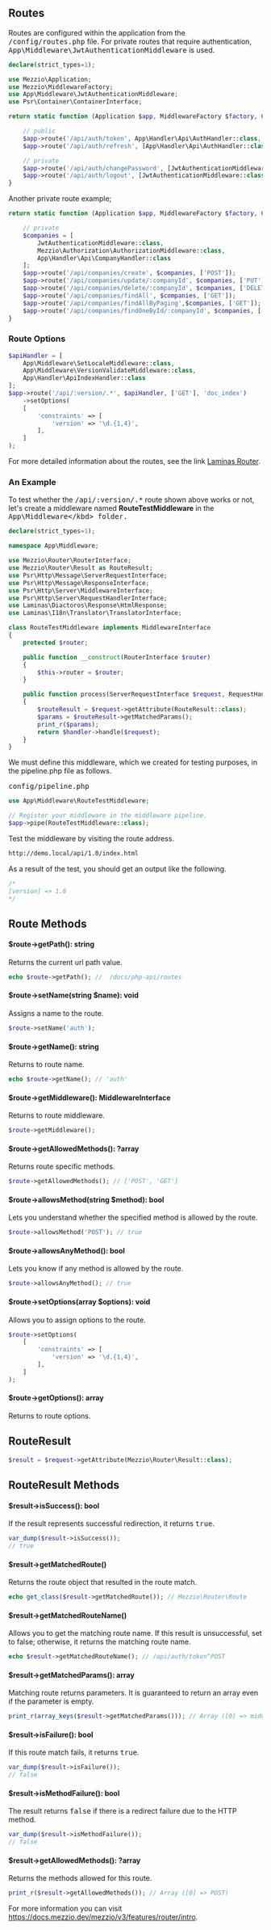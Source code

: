 
## Routes

Routes are configured within the application from the <kbd>/config/routes.php</kbd> file. For private routes that require authentication, <kbd>App\Middleware\JwtAuthenticationMiddleware</kbd> is used.

```php
declare(strict_types=1);

use Mezzio\Application;
use Mezzio\MiddlewareFactory;
use App\Middleware\JwtAuthenticationMiddleware;
use Psr\Container\ContainerInterface;

return static function (Application $app, MiddlewareFactory $factory, ContainerInterface $container) : void {

	// public
	$app->route('/api/auth/token', App\Handler\Api\AuthHandler::class, ['POST']);
	$app->route('/api/auth/refresh', [App\Handler\Api\AuthHandler::class], ['POST']);

	// private
	$app->route('/api/auth/changePassword', [JwtAuthenticationMiddleware::class, App\Handler\Api\AuthHandler::class], ['PUT']);
	$app->route('/api/auth/logout', [JwtAuthenticationMiddleware::class, App\Handler\Api\AuthHandler::class], ['GET']);
}
```

Another private route example;

```php
return static function (Application $app, MiddlewareFactory $factory, ContainerInterface $container) : void {

	// private
    $companies = [
        JwtAuthenticationMiddleware::class,
        Mezzio\Authorization\AuthorizationMiddleware::class,
        App\Handler\Api\CompanyHandler::class
    ];
    $app->route('/api/companies/create', $companies, ['POST']);
    $app->route('/api/companies/update/:companyId', $companies, ['PUT']);
    $app->route('/api/companies/delete/:companyId', $companies, ['DELETE']);
    $app->route('/api/companies/findAll', $companies, ['GET']);
    $app->route('/api/companies/findAllByPaging',$companies, ['GET']);
    $app->route('/api/companies/findOneById/:companyId', $companies, ['GET']);
}
```

### Route Options

```php
$apiHandler = [
    App\Middleware\SetLocaleMiddleware::class,
    App\Middleware\VersionValidateMiddleware::class,
    App\Handler\ApiIndexHandler::class
];
$app->route('/api/:version/.*', $apiHandler, ['GET'], 'doc_index')
    ->setOptions(
    [
        'constraints' => [
            'version' => '\d.{1,4}',
        ],
    ]
);
```

For more detailed information about the routes, see the link <a href="https://docs.laminas.dev/laminas-router/routing/#http-routing-examples" target="_blank">Laminas Router</a>.

### An Example

To test whether the <kbd>/api/:version/.\*</kbd> route shown above works or not, let's create a middleware named <b>RouteTestMiddleware</b> in the <kbd>App\Middleware\</kbd> folder.

```php
declare(strict_types=1);

namespace App\Middleware;

use Mezzio\Router\RouterInterface;
use Mezzio\Router\Result as RouteResult;
use Psr\Http\Message\ServerRequestInterface;
use Psr\Http\Message\ResponseInterface;
use Psr\Http\Server\MiddlewareInterface;
use Psr\Http\Server\RequestHandlerInterface;
use Laminas\Diactoros\Response\HtmlResponse;
use Laminas\I18n\Translator\TranslatorInterface;

class RouteTestMiddleware implements MiddlewareInterface
{
    protected $router;

    public function __construct(RouterInterface $router)
    {
        $this->router = $router;
    }

    public function process(ServerRequestInterface $request, RequestHandlerInterface $handler) : ResponseInterface
    {
        $routeResult = $request->getAttribute(RouteResult::class);
        $params = $routeResult->getMatchedParams();
        print_r($params);
        return $handler->handle($request);
    }
}
```

We must define this middleware, which we created for testing purposes, in the pipeline.php file as follows.

<kbd>config/pipeline.php</kbd>

```php
use App\Middleware\RouteTestMiddleware;

// Register your middleware in the middleware pipeline.
$app->pipe(RouteTestMiddleware::class);
```

Test the middleware by visiting the route address.

```txt
http://demo.local/api/1.0/index.html
```

As a result of the test, you should get an output like the following.

```php
/*
[version] => 1.0
*/
```

## Route Methods

#### $route->getPath(): string

Returns the current url path value.

```php
echo $route->getPath(); //  /docs/php-api/routes
```

#### $route->setName(string $name): void

Assigns a name to the route.

```php
$route->setName('auth');
```
  
#### $route->getName(): string
    
Returns to route name.

```php
echo $route->getName(); // 'auth'
```

#### $route->getMiddleware(): MiddlewareInterface

Returns to route middleware.

```php
$route->getMiddleware();
```

#### $route->getAllowedMethods(): ?array
    
Returns route specific methods.

```php
$route->getAllowedMethods(); // ['POST', 'GET']
```

#### $route->allowsMethod(string $method): bool

Lets you understand whether the specified method is allowed by the route.

```php
$route->allowsMethod('POST'); // true
```

#### $route->allowsAnyMethod(): bool

Lets you know if any method is allowed by the route.

```php
$route->allowsAnyMethod(); // true
```

#### $route->setOptions(array $options): void

Allows you to assign options to the route.

```php
$route->setOptions(
    [
        'constraints' => [
            'version' => '\d.{1,4}',
        ],
    ]
);
```

#### $route->getOptions(): array

Returns to route options.

## RouteResult

```php
$result = $request->getAttribute(Mezzio\Router\Result::class);
```

## RouteResult Methods

#### $result->isSuccess(): bool

If the result represents successful redirection, it returns <kbd>true</kbd>.

```php
var_dump($result->isSuccess());
// true
```

#### $result->getMatchedRoute()

Returns the route object that resulted in the route match.

```php
echo get_class($result->getMatchedRoute()); // Mezzio\Router\Route
```

#### $result->getMatchedRouteName()

Allows you to get the matching route name. If this result is unsuccessful, set to false; otherwise, it returns the matching route name.

```php
echo $result->getMatchedRouteName(); // /api/auth/token^POST
```

#### $result->getMatchedParams(): array

Matching route returns parameters. It is guaranteed to return an array even if the parameter is empty.

```php
print_r(array_keys($result->getMatchedParams())); // Array ([0] => middleware)
```

#### $result->isFailure(): bool

If this route match fails, it returns <kbd>true</kbd>.

```php
var_dump($result->isFailure());
// false
```

#### $result->isMethodFailure(): bool

The result returns <kbd>false</kbd> if there is a redirect failure due to the HTTP method.

```php
var_dump($result->isMethodFailure());
// false
```

#### $result->getAllowedMethods(): ?array

Returns the methods allowed for this route.

```php
print_r($result->getAllowedMethods()); // Array ([0] => POST)
```

For more information you can visit <a href="https://docs.mezzio.dev/mezzio/v3/features/router/intro/">https://docs.mezzio.dev/mezzio/v3/features/router/intro</a>.